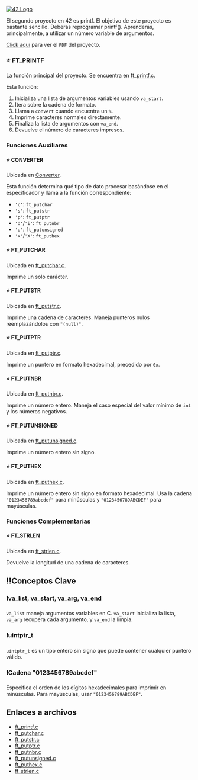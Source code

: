 <a href="#" onclick="return false;"><img alt="42 Logo" src="https://github.com/unisraporelmundo/unisraporelmundo/blob/main/unisraporelmundo/printfbanner.gif"></a>

El segundo proyecto en 42 es printf. El objetivo de este proyecto es bastante sencillo. Deberás reprogramar printf().
Aprenderás, principalmente, a utilizar un número variable de argumentos.

[Click aquí](https://github.com/unisraporelmundo/unisraporelmundo/blob/main/unisraporelmundo/SubjectPrintf.pdf) para ver el `PDF` del proyecto.


### ⭐️ FT_PRINTF

La función principal del proyecto. Se encuentra en [ft_printf.c](https://github.com/unisraporelmundo/printf/blob/main/ft_printf.c).

Esta función:
1. Inicializa una lista de argumentos variables usando `va_start`.
2. Itera sobre la cadena de formato.
3. Llama a `convert` cuando encuentra un `%`.
4. Imprime caracteres normales directamente.
5. Finaliza la lista de argumentos con `va_end`.
6. Devuelve el número de caracteres impresos.

### Funciones Auxiliares

#### ⭐️ CONVERTER

Ubicada en [Converter](https://github.com/unisraporelmundo/printf/blob/main/ft_printf.c).

Esta función determina qué tipo de dato procesar basándose en el especificador y llama a la función correspondiente:
- `'c'`: `ft_putchar`
- `'s'`: `ft_putstr`
- `'p'`: `ft_putptr`
- `'d'`/`'i'`: `ft_putnbr`
- `'u'`: `ft_putunsigned`
- `'x'`/`'X'`: `ft_puthex`

#### ⭐️ FT_PUTCHAR

Ubicada en [ft_putchar.c](https://github.com/unisraporelmundo/printf/blob/main/ft_putchar.c).

Imprime un solo carácter.

#### ⭐️ FT_PUTSTR

Ubicada en [ft_putstr.c](https://github.com/unisraporelmundo/printf/blob/main/ft_putstr.c).

Imprime una cadena de caracteres. Maneja punteros nulos reemplazándolos con `"(null)"`.

#### ⭐️ FT_PUTPTR

Ubicada en [ft_putptr.c](https://github.com/unisraporelmundo/printf/blob/main/ft_putptr.c).

Imprime un puntero en formato hexadecimal, precedido por `0x`.

#### ⭐️ FT_PUTNBR

Ubicada en [ft_putnbr.c](https://github.com/unisraporelmundo/printf/blob/main/ft_putnbr.c).

Imprime un número entero. Maneja el caso especial del valor mínimo de `int` y los números negativos.

#### ⭐️ FT_PUTUNSIGNED

Ubicada en [ft_putunsigned.c](https://github.com/unisraporelmundo/printf/blob/main/ft_putunsigned.c).

Imprime un número entero sin signo.

#### ⭐️ FT_PUTHEX

Ubicada en [ft_puthex.c](https://github.com/unisraporelmundo/printf/blob/main/ft_puthex.c).

Imprime un número entero sin signo en formato hexadecimal. Usa la cadena `"0123456789abcdef"` para minúsculas y `"0123456789ABCDEF"` para mayúsculas.

### Funciones Complementarias

#### ⭐️ FT_STRLEN

Ubicada en [ft_strlen.c](https://github.com/unisraporelmundo/printf/blob/main/ft_strlen.c).

Devuelve la longitud de una cadena de caracteres.

## ‼️Conceptos Clave

### ❗️va_list, va_start, va_arg, va_end

`va_list` maneja argumentos variables en C. `va_start` inicializa la lista, `va_arg` recupera cada argumento, y `va_end` la limpia.

### ❗️uintptr_t

`uintptr_t` es un tipo entero sin signo que puede contener cualquier puntero válido.

### ❗️Cadena "0123456789abcdef"

Especifica el orden de los dígitos hexadecimales para imprimir en minúsculas. Para mayúsculas, usar `"0123456789ABCDEF"`.

## Enlaces a archivos
- [ft_printf.c](https://github.com/unisraporelmundo/printf/blob/main/ft_printf.c)
- [ft_putchar.c](https://github.com/unisraporelmundo/printf/blob/main/ft_putchar.c)
- [ft_putstr.c](https://github.com/unisraporelmundo/printf/blob/main/ft_putstr.c)
- [ft_putptr.c](https://github.com/unisraporelmundo/printf/blob/main/ft_putptr.c)
- [ft_putnbr.c](https://github.com/unisraporelmundo/printf/blob/main/ft_putnbr.c)
- [ft_putunsigned.c](https://github.com/unisraporelmundo/printf/blob/main/ft_putunsigned.c)
- [ft_puthex.c](https://github.com/unisraporelmundo/printf/blob/main/ft_puthex.c)
- [ft_strlen.c](https://github.com/unisraporelmundo/printf/blob/main/ft_strlen.c)


